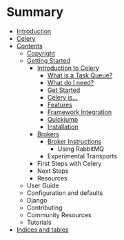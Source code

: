 # Summary

* [Introduction](README.md)
* [Celery](celery.md)
* [Contents](contents.md)
   * [Copyright](copyright.md)
   * [Getting Started](getting_started.md)
       * [Introduction to Celery](introduction_to_celery.md)
           * [What is a Task Queue?](what_is_a_task_queue.md)
           * [What do I need?](what_do_i_need.md)
           * [Get Started](get_started.md)
           * [Celery is…](celery_is.md)
           * [Features](features.md)
           * [Framework Integration](framework_integration.md)
           * [Quickjump](quickjump.md)
           * [Installation](installation.md)
       * [Brokers](brokers.md)
           * [Broker Instructions](broker_instructions.md)
               * Using RabbitMQ
           * Experimental Transports
       * First Steps with Celery
       * Next Steps
       * Resources
   * User Guide
   * Configuration and defaults
   * Django
   * Contributing
   * Community Resources
   * Tutorials
* [Indices and tables](indices_and_tables.md)

